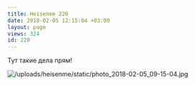 ```yaml
---
title: Heisenme 220
date: 2018-02-05 12:15:04 +03:00
layout: page
views: 324
id: 220
---
```


Тут такие дела прям!



![/uploads/heisenme/static/photo_2018-02-05_09-15-04.jpg](/uploads/heisenme/static/photo_2018-02-05_09-15-04.jpg)

